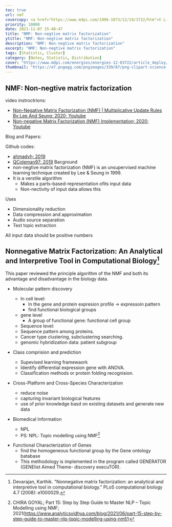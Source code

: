 ```yaml
---
toc: true
url: nmf
covercopy: <a href="https://www.mdpi.com/1996-1073/12/19/3722/htm">© Li, X, et al</a>
priority: 10000
date: 2021-11-07 15:48:47
title: "NMF: Non-negtive matrix factorization"
ytitle: "NMF: Non-negtive matrix factorization"
description: "NMF: Non-negtive matrix factorization"
excerpt: "NMF: Non-negtive matrix factorization"
tags: [Statistic, Cluster]
category: [Notes, Statistic, Distribution]
cover: "https://www.mdpi.com/energies/energies-12-03722/article_deploy/html/images/energies-12-03722-g008.png"
thumbnail: "https://e7.pngegg.com/pngimages/339/67/png-clipart-science-technology-engineering-and-mathematics-logo-pi-math-white-text.png"
---
```


## NMF: Non-negtive matrix factorization

video instroctrions:
- [Non-Negative Matrix Factorization (NMF) | Multiplicative Update Rules By Lee And Seung; 2020; Youtube](https://www.youtube.com/watch?v=4pPTwsd-5M)
- [Non-negative Matrix Factorization (NMF) Implementation; 2020; Youtube](https://www.youtube.com/watch?v=dyuCcWzmssE)

Blog and Papers:

Github codes:
  - [ahmadvh; 2019](https://github.com/ahmadvh/Non-Negative-Matrix-factorization---Implemented-in-python)
  - [QColeman97; 2019](https://github.com/QColeman97/NMF-All-Stars)
Bacground
  - non-negtive matrix factorization (NMF) is an unsupervised machine learning technique created by Lee & Seung in 1999.
  - It is a verstile algorithm
    - Makes a parts-based-representation ofits input data
    - Non-nectivity of input data allows this

Uses
  - Dimensionality reduction
  - Data compression and approximation
  - Audio source separation
  - Text topic extraction

All input data should be positive numbers


## Nonnegative Matrix Factorization: An Analytical and Interpretive Tool in Computational Biology[^Devarajan_2008]


[^Devarajan_2008]: Devarajan, Karthik. "Nonnegative matrix factorization: an analytical and interpretive tool in computational biology." PLoS computational biology 4.7 (2008): e1000029.

This paper reviewed the principle algorithm of the NMF and both its advantage and disadvantage in the biology data.

- Molecular pattern discovery
  - In cell level:
    - In the gene and protein expresion profile → expressoin pattern
    - find functional biological groups
  - gene level
    - A group of functional gene: functional cell group
  -  Sequence level:
    - Sequence pattern among proteins.
  - Cancer type clustering, subclustering searching.
  - genomic hybridization data: patient subgroup


- Class comprision and prediction
  - Supevised learning framewaork
  - Identify differential expression gene with ANOVA.
  - Classification methods or protein folding recognision.

- Cross-Platform and Cross-Species Characterization
  - reduce noise
  - capturing invariant biological features
  - use of prior knowledge basd on existing datasets and generate new data

- Biomedical Information
  - NPL
  - PS: NPL: Topic modelling using NMF[^CHIRA_GOYAL_2021]

[^CHIRA_GOYAL_2021]: CHIRA GOYAL; Part 15: Step by Step Guide to Master NLP – Topic Modelling using NMF; 2021(https://www.analyticsvidhya.com/blog/2021/06/part-15-step-by-step-guide-to-master-nlp-topic-modelling-using-nmf/)

- Functional Characterization of Genes
  - find the homogeneous functional group by the Gene ontology batabase
  - This methodology is implemented in the program called GENERATOR (GENElist Aimed Theme- discovery execuTOR).
